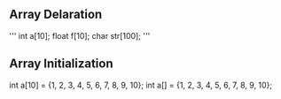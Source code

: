
## Array Delaration
'''
int a[10];
float f[10];
char str[100];
'''

## Array Initialization
int a[10] = {1, 2, 3, 4, 5, 6, 7, 8, 9, 10};
int a[] = {1, 2, 3, 4, 5, 6, 7, 8, 9, 10};

